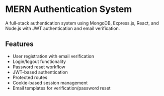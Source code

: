 # MERN Authentication System

A full-stack authentication system using MongoDB, Express.js, React, and Node.js with JWT authentication and email verification.

## Features
- User registration with email verification
- Login/logout functionality
- Password reset workflow
- JWT-based authentication
- Protected routes
- Cookie-based session management
- Email templates for verification/password reset